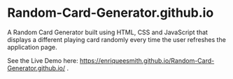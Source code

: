 # Random-Card-Generator.github.io

A Random Card Generator built using HTML, CSS and JavaScript that displays a different playing card randomly every time the user refreshes the application page.

See the Live Demo here: https://enriqueesmith.github.io/Random-Card-Generator.github.io/ .
